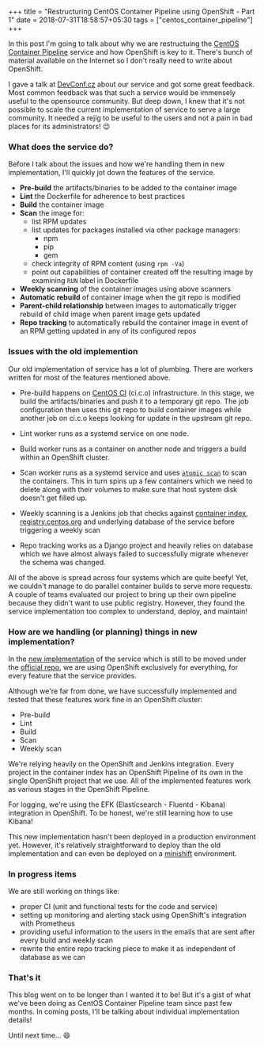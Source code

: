 +++
title = "Restructuring CentOS Container Pipeline using OpenShift - Part 1"
date = 2018-07-31T18:58:57+05:30
tags = ["centos_container_pipeline"]
+++

In this post I'm going to talk about why we are restructuing the [CentOS
Container Pipeline](https://wiki.centos.org/ContainerPipeline) service and how
OpenShift is key to it. There's bunch of material available on the Internet so
I don't really need to write about OpenShift.

I gave a talk at
[DevConf.cz](https://dharmitshah.com/2018/02/devconfcz-2018-europe/) about our
service and got some great feedback. Most common feedback was that such a
service would be immensely useful to the opensource community. But deep down, I
knew that it's not possible to scale the current implementation of service to
serve a large community. It needed a rejig to be useful to the users and not a
pain in bad places for its administrators! :wink:

### What does the service do?

Before I talk about the issues and how we're handling them in new
implementation, I'll quickly jot down the features of the service.

- **Pre-build** the artifacts/binaries to be added to the container image
- **Lint** the Dockerfile for adherence to best practices
- **Build** the container image
- **Scan** the image for:
    - list RPM updates
    - list updates for packages installed via other package managers:
        - npm
        - pip
        - gem
    - check integrity of RPM content (using `rpm -Va`)
    - point out capabilities of container created off the resulting image by
      examining `RUN` label in Dockerfile
- **Weekly scanning** of the container images using above scanners
- **Automatic rebuild** of container image when the git repo is modified
- **Parent-child relationship** between images to automatically trigger rebuild
  of child image when parent image gets updated
- **Repo tracking** to automatically rebuild the container image in event of an
  RPM getting updated in any of its configured repos


### Issues with the old implemention

Our old implementation of service has a lot of plumbing. There are workers
written for most of the features mentioned above.

- Pre-build happens on [CentOS CI](https://wiki.centos.org/QaWiki/CI/) (ci.c.o)
  infrastructure. In this stage, we build the artifacts/binaries and push it to
  a temporary git repo. The job configuration then uses this git repo to build
  container images while another job on ci.c.o keeps looking for update in the
  upstream git repo.

- Lint worker runs as a systemd service on one node.

- Build worker runs as a container on another node and triggers a build within
  an OpenShift cluster.

- Scan worker runs as a systemd service and uses [`atomic
  scan`](https://github.com/projectatomic/atomic) to scan the containers. This
  in turn spins up a few containers which we need to delete along with their
  volumes to make sure that host system disk doesn't get filled up.

- Weekly scanning is a Jenkins job that checks against [container
  index](https://github.com/CentOS/container-index/),
  [registry.centos.org](https://registry.centos.org/) and underlying database of
  the service before triggering a weekly scan

- Repo tracking works as a Django project and heavily relies on database which
  we have almost always failed to successfully migrate whenever the schema was
  changed.

All of the above is spread across four systems which are quite beefy! Yet, we
couldn't manage to do parallel container builds to serve more requests. A
couple of teams evaluated our project to bring up their own pipeline because
they didn't want to use public registry. However, they found the service
implementation too complex to understand, deploy, and maintain!

### How are we handling (or planning) things in new implementation?

In the [new implementation](https://github.com/dharmit/ccp-openshift/) of the
service which is still to be moved under the [official
repo](https://github.com/CentOS/container-pipeline-service/), we are using
OpenShift exclusively for everything, for every feature that the service
provides.

Although we're far from done, we have successfully implemented and tested that
these features work fine in an OpenShift cluster:

- Pre-build
- Lint
- Build
- Scan
- Weekly scan

We're relying heavily on the OpenShift and Jenkins integration. Every project
in the container index has an OpenShift Pipeline of its own in the single
OpenShift project that we use. All of the implemented features work as various
stages in the OpenShift Pipeline.

For logging, we're using the EFK (Elasticsearch - Fluentd - Kibana) integration
in OpenShift. To be honest, we're still learning how to use Kibana!

This new implementation hasn't been deployed in a production environment yet.
However, it's relatively straightforward to deploy than the old implementation
and can even be deployed on a [minishift](https://www.openshift.org/minishift/)
environment.

### In progress items

We are still working on things like:

- proper CI (unit and functional tests for the code and service)
- setting up monitoring and alerting stack using OpenShift's integration with
  Prometheus
- providing useful information to the users in the emails that are sent after
  every build and weekly scan
- rewrite the entire repo tracking piece to make it as independent of database
  as we can

### That's it

This blog went on to be longer than I wanted it to be! But it's a gist of what
we've been doing as CentOS Container Pipeline team since past few months. In
coming posts, I'll be talking about individual implementation details!

Until next time... :smile:
